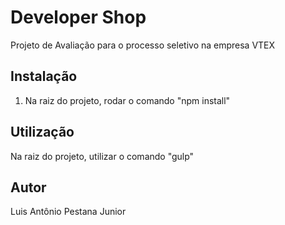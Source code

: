 # Developer Shop

Projeto de Avaliação para o processo seletivo na empresa VTEX

## Instalação

1. Na raiz do projeto, rodar o comando "npm install"

## Utilização

Na raiz do projeto, utilizar o comando "gulp"


## Autor

Luis Antônio Pestana Junior